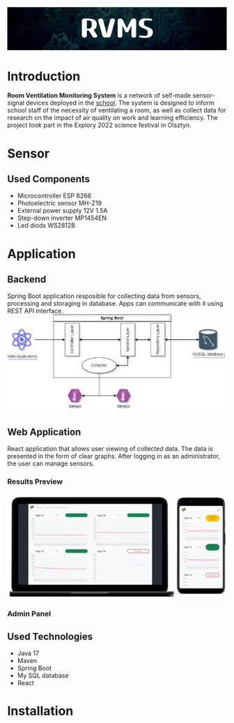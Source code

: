 ![RVMS](./docs/images/RVMS.png)
# Introduction
**Room Ventilation Monitoring System** is a network of self-made sensor-signal devices deployed in the [school](https://zsel.edu.pl/index.php). The system is designed to inform school staff of the necessity of ventilating a room, as well as collect data for research on the impact of air quality on work and learning efficiency. The project took part in the Explory 2022 science festival in Olsztyn.

# Sensor

## Used Components
- Microcontroller ESP 8266 
- Photoelectric sensor MH-Z19
- External power supply 12V 1.5A
- Step-down inverter MP1454EN
- Led diods WS2812B

# Application
## Backend
Spring Boot application resposible for collecting data from sensors, processing and storaging in database. Apps can communicate with it using REST API interface.
![Diagram](./docs/diagram.drawio.png)

## Web Application
React application that allows user viewing of collected data. The data is presented in the form of clear graphs. After logging in as an administrator, the user can manage sensors.
### Results Preview
![Results Preview](./docs/images/results_preview.png)
### Admin Panel


## Used Technologies
- Java 17
- Maven
- Spring Boot
- My SQL database
- React

# Installation